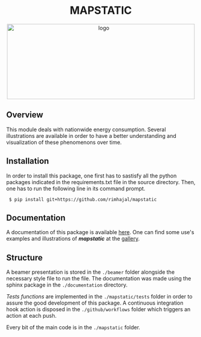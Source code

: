<center> <h1>MAPSTATIC</h1> </center>

<p align="center">
<img src="./doc/_static/logo.pdf" style="vertical-align:middle" width="500" height='200' class='center' alt='logo'>
</p>

## Overview

This module deals with nationwide energy consumption. Several illustrations are available in order to have a better understanding and visualization of these phenomenons over time.

## Installation

In order to install this package, one first has to sastisfy all the python packages indicated in the requirements.txt file in the source directory. Then, one has to run the following line in its command prompt.

```{bash}
 $ pip install git+https://github.com/rimhajal/mapstatic
```

## Documentation

A documentation of this package is available [here](https://mapstatic.readthedocs). One can find some use's examples and illustrations of ***mapstatic*** at the [gallery](?).

## Structure

A beamer presentation is stored in the `./beamer` folder alongside the necessary style file to run the file. The documentation was made using the sphinx package in the `./documentation` directory.

*Tests functions* are implemented in the `./mapstatic/tests` folder in order to assure the good development of this package. A continuous integration hook action is disposed in the `./github/workflows` folder which triggers an action at each push.

Every bit of the main code is in the `./mapstatic` folder.
